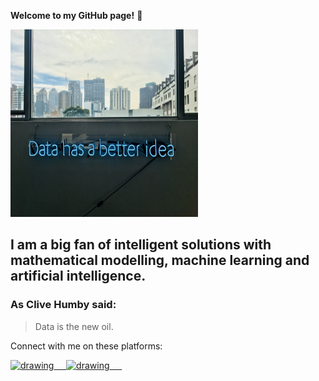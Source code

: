 **Welcome to my GitHub page!** :wave:

<img src="https://raw.githubusercontent.com/DanielWeller/DanielWeller/main/data.jpg" width="300px" height="300px">

## I am a big fan of intelligent solutions with mathematical modelling, machine learning and artificial intelligence.

### As Clive Humby said:

> Data is the new oil.


Connect with me on these platforms:

<a href="https://www.linkedin.com/in/danielweller24/?locale=en_US"><img src="https://res.cloudinary.com/importdata/image/upload/v1595012354/linkedin_t9qiwy.png" alt="drawing" width="100"/> &nbsp;&nbsp;&nbsp;&nbsp;<a href="https://stackoverflow.com/users/15207535/daniel-weller?tab=profile"><img src="https://miro.medium.com/max/1200/0*UEtwA2ask7vQYW06.png" alt="drawing" width="100"/> &nbsp;&nbsp;&nbsp;&nbsp;
